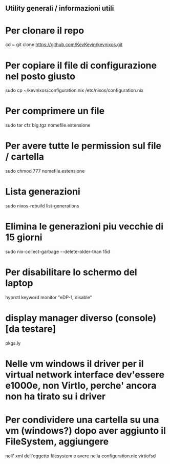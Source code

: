 ## Utility generali / informazioni utili

# Per clonare il repo
cd ~
git clone https://github.com/KevKevin/kevnixos.git

# Per copiare il file di configurazione nel posto giusto
sudo cp ~/kevnixos/configuration.nix /etc/nixos/configuration.nix

# Per comprimere un file
sudo tar cfz big.tgz nomefile.estensione

# Per avere tutte le permission sul file / cartella
sudo chmod 777 nomefile.estensione

# Lista generazioni
sudo nixos-rebuild list-generations

# Elimina le generazioni piu vecchie di 15 giorni
sudo nix-collect-garbage --delete-older-than 15d

# Per disabilitare lo schermo del laptop
hyprctl keyword monitor "eDP-1, disable"


# display manager diverso (console) [da testare]
  pkgs.ly

# Nelle vm windows il driver per il virtual network interface dev'essere e1000e, non VirtIo, perche' ancora non ha tirato su i driver


# Per condividere una cartella su una vm (windows?) dopo aver aggiunto il FileSystem, aggiungere 
<binary path="/run/current-system/sw/bin/virtiofsd"/> nell' xml dell'oggetto filesystem 
e avere nella configuration.nix virtiofsd